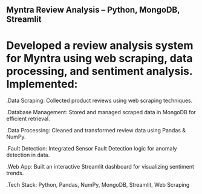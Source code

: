## Myntra Review Analysis – Python, MongoDB, Streamlit


# Developed a review analysis system for Myntra using web scraping, data processing, and sentiment analysis. Implemented:


.Data Scraping: Collected product reviews using web scraping techniques.

.Database Management: Stored and managed scraped data in MongoDB for efficient retrieval.

.Data Processing: Cleaned and transformed review data using Pandas & NumPy.

.Fault Detection: Integrated Sensor Fault Detection logic for anomaly detection in data.

.Web App: Built an interactive Streamlit dashboard for visualizing sentiment trends.

.Tech Stack: Python, Pandas, NumPy, MongoDB, Streamlit, Web Scraping
